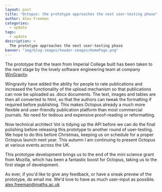 ```yaml
---
layout: post
title: "Octopus: the prototype approaches the next user-testing phase"
author: Alex Freeman
categories:
  - update
tags:
  - update
description: >
  The prototype approaches the next user-testing phase
banner: "img/blog-images/header-images/HomePage.png"
---
```


The prototype that the team from Imperial College built has been taken to the next stage by the lovely software engineering team at company [WinGravity](https://www.wingravity.com).

<!-- more -->

Wingravity have added the ability for people to rate publications and increased the functionality of the upload mechanism so that publications can now be uploaded as .docx documents. The text, images and tables are then all converted to html, so that the authors can tweak the formatting if required before publishing. This makes Octopus already a much more flexible and user-friendly publication platform than most commercial journals. No need for tedious and expensive proof-reading or reformatting.

Now technical architect Vot is tidying up the API before we can do the final polishing before releasing this prototype to another round of user-testing. We hope to do this before Christmas, keeping us on schedule for a proper Octopus launch next year. This autumn I am continuing to present Octopus at various events across the UK.

This prototype development brings us to the end of the mini science grant from Mozilla, which has been a fantastic boost for Octopus, taking us to the first stage of development.

As ever, if you'd like to give any feedback, or have a sneak prevew of the prototype, do email me. We'd love to have as much user-input as possible. alex.freeman@maths.ac.uk
